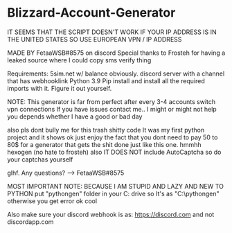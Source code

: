 # Blizzard-Account-Generator
IT SEEMS THAT THE SCRIPT DOESN'T WORK IF YOUR IP ADDRESS IS IN THE UNITED STATES SO USE EUROPEAN VPN / IP ADDRESS

MADE BY FetaaWSB#8575 on discord
Special thanks to Frosteh for having a leaked source where I could copy sms verify thing

Requirements:
5sim.net w/ balance obviously.
discord server with a channel that has webhooklink
Python 3.9
Pip install and install all the required imports with it.
Figure it out yourself.

NOTE: This generator is far from perfect after every 3-4 accounts switch vpn connections
If you have issues contact me.. I might or might not help you depends whether I have a good or bad day

also pls dont bully me for this trash shitty code It was my first python project and it shows ok just enjoy the fact that you
dont need to pay 50 to 80$ for a generator that gets the shit done just like this one. hmmhh hexogen (no hate to frosteh)
also IT DOES NOT include AutoCaptcha so do your captchas yourself

glhf. Any questions? --> FetaaWSB#8575

MOST IMPORTANT NOTE: BECAUSE I AM STUPID AND LAZY AND NEW TO PYTHON
put "pythongen" folder in your C: drive so It's as "C:\pythongen"
otherwise you get error ok cool

Also make sure your discord webhook is as: https://discord.com and not discordapp.com
